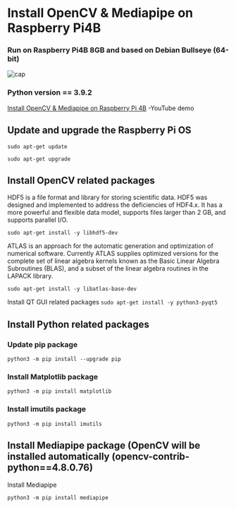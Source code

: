 # Install OpenCV & Mediapipe on Raspberry Pi4B

### Run on Raspberry Pi4B 8GB and based on Debian Bullseye (64-bit)
![cap](https://user-images.githubusercontent.com/61585411/168199774-9175d642-9768-4f37-adfd-bc575da97876.png)
### Python version == 3.9.2

[Install OpenCV & Mediapipe on Raspberry Pi 4B](https://www.youtube.com/watch?v=j11CKdGFOWg) -YouTube demo


## Update and upgrade the Raspberry Pi OS
```sudo apt-get update```

```sudo apt-get upgrade```

## Install OpenCV related packages

HDF5 is a file format and library for storing scientific data. HDF5 was designed and implemented to address the deficiencies of HDF4.x. It has a more powerful and flexible data model, supports files larger than 2 GB, and supports parallel I/O.

```sudo apt-get install -y libhdf5-dev```

ATLAS is an approach for the automatic generation and optimization of numerical software. Currently ATLAS supplies optimized versions for the complete set of linear algebra kernels known as the Basic Linear Algebra Subroutines (BLAS), and a subset of the linear algebra routines in the LAPACK library.

```sudo apt-get install -y libatlas-base-dev```

Install QT GUI related packages
```sudo apt-get install -y python3-pyqt5```

## Install Python related packages

### Update pip package

```python3 -m pip install --upgrade pip```

### Install Matplotlib package

```python3 -m pip install matplotlib```

### Install imutils package

```python3 -m pip install imutils```

## Install Mediapipe package (OpenCV will be installed automatically (opencv-contrib-python==4.8.0.76)

Install Mediapipe 

```python3 -m pip install mediapipe```
